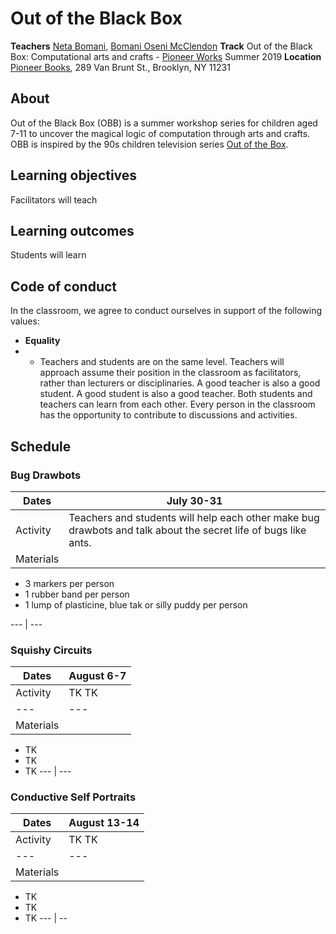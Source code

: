 Out of the Black Box
======

**Teachers** [Neta Bomani](https://netabomani.com), [Bomani Oseni McClendon](http://bomani.xyz/)
**Track** Out of the Black Box: Computational arts and crafts - [Pioneer Works](https://pioneerworks.org) Summer 2019
**Location** [Pioneer Books](https://pioneerworks.org/bookstore/), 289 Van Brunt St., Brooklyn, NY 11231

## About
Out of the Black Box (OBB) is a summer workshop series for children aged 7-11 to uncover the magical logic of computation through arts and crafts. OBB is inspired by the 90s children television series [Out of the Box](https://en.wikipedia.org/wiki/Out_of_the_Box_(TV_series)).

## Learning objectives
Facilitators will teach

## Learning outcomes
Students will learn


## Code of conduct
In the classroom, we agree to conduct ourselves in support of the following values:
- **Equality**
- - Teachers and students are on the same level. Teachers will approach assume their position in the classroom as facilitators, rather than lecturers or disciplinaries. A good teacher is also a good student. A good student is also a good teacher. Both students and teachers can learn from each other. Every person in the classroom has the opportunity to contribute to discussions and activities. 

## Schedule

### Bug Drawbots
Dates | July 30-31
--- | ---
Activity | Teachers and students will help each other make bug drawbots and talk about the secret life of bugs like ants.
Materials | 
- 3 markers per person
- 1 rubber band per person
- 1 lump of plasticine, blue tak or silly puddy per person

--- | ---
### Squishy Circuits
Dates | August 6-7
--- | ---
Activity | TK TK 
--- | ---
Materials | 
- TK
- TK
- TK
--- | ---

### Conductive Self Portraits
Dates | August 13-14
--- | ---
Activity | TK TK
--- | ---
Materials | 
- TK
- TK
- TK
--- | --

